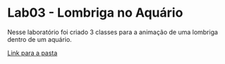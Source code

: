 # Lab03 - Lombriga no Aquário
Nesse laboratório foi criado 3 classes para a animação de uma lombriga dentro de um aquário.

[Link para a pasta](MC322/lab03/pt/c02oo/s02classe/s03lombriga)
